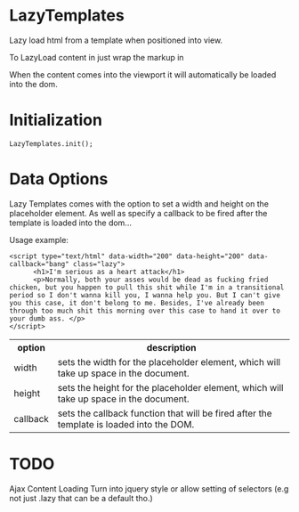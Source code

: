 LazyTemplates
=============

Lazy load html from a template when positioned into view.


To LazyLoad content in just wrap the markup in <script type="text/html" class="lazy" > Markup here... </script>

When the content comes into the viewport it will automatically be loaded into the dom.

Initialization
=============

    LazyTemplates.init();
    

Data Options
=============

Lazy Templates comes with the option to set a width and height on the placeholder element. As well as specify a callback to be fired after the template is loaded into the dom...


Usage example: 

    <script type="text/html" data-width="200" data-height="200" data-callback="bang" class="lazy">
          <h1>I'm serious as a heart attack</h1>
          <p>Normally, both your asses would be dead as fucking fried chicken, but you happen to pull this shit while I'm in a transitional period so I don't wanna kill you, I wanna help you. But I can't give you this case, it don't belong to me. Besides, I've already been through too much shit this morning over this case to hand it over to your dumb ass. </p>
    </script>

<table>
  <tbody>
    <tr>
      <th>option</th>
      <th>description</th>
    </tr>
    <tr>
      <td>width</td>
      <td>sets the width for the placeholder element, which will take up space in the document.</td>
    </tr>
    <tr>
      <td>height</td>
      <td>sets the height for the placeholder element, which will take up space in the document.</td>
    </tr>
    <tr>
      <td>callback</td>
      <td>sets the callback function that will be fired after the template is loaded into the DOM.</td>
    </tr>
  </tbody>
</table>

TODO
=============
Ajax Content Loading
Turn into jquery style or allow setting of selectors (e.g not just .lazy that can be a default tho.)


